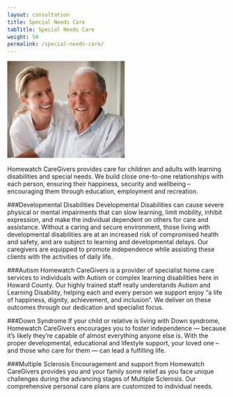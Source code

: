 ```yaml
---
layout: consultation
title: Special Needs Care
tabTitle: Special Needs Care
weight: 50
permalink: /special-needs-care/
---
```


<img class="pull-right" title="Elderly Man On Wheelchair With A Nurse" src="/img/post-images/Elderly-Man-On-Wheelchair-With-A-Nurse.png" alt="Elderly Man On Wheelchair With A Nurse" width="270px"/>

Homewatch CareGivers provides care for children and adults with learning disabilities and special needs. We build close one-to-one relationships with each person, ensuring their happiness, security and wellbeing – encouraging them through education, employment and recreation.

###Developmental Disabilities
Developmental Disabilities can cause severe physical or mental impairments that can slow learning, limit mobility, inhibit expression, and make the individual dependent on others for care and assistance. Without a caring and secure environment, those living with developmental disabilities are at an increased risk of compromised health and safety, and are subject to learning and developmental delays. Our caregivers are equipped to promote independence while assisting these clients with the activities of daily life.

###Autism
Homewatch CareGivers is a provider of specialist home care services to individuals with Autism or complex learning disabilities here in Howard County. Our highly trained staff really understands Autism and Learning Disability, helping each and every person we support enjoy “a life of happiness, dignity, achievement, and inclusion“. We deliver on these outcomes through our dedication and specialist focus.

###Down Syndrome
If your child or relative is living with Down syndrome, Homewatch CareGivers encourages you to foster independence — because it’s likely they’re capable of almost everything anyone else is. With the proper developmental, educational and lifestyle support, your loved one – and those who care for them — can lead a fulfilling life.

###Multiple Sclerosis
Encouragement and support from Homewatch CareGivers provides you and your family some relief as you face unique challenges during the advancing stages of Multiple Sclerosis. Our comprehensive personal care plans are customized to individual needs.
